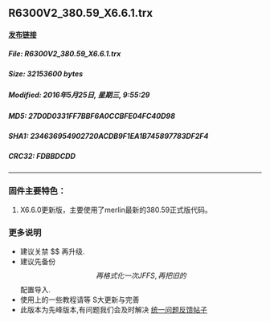 ## R6300V2_380.59_X6.6.1.trx
#### [发布链接]()
 
##### File: R6300V2_380.59_X6.6.1.trx
##### Size: 32153600 bytes
##### Modified: 2016年5月25日, 星期三, 9:55:29
##### MD5: 27D0D0331FF7BBF6A0CCBFE04FC40D98
##### SHA1: 234636954902720ACDB9F1EA1B745897783DF2F4
##### CRC32: FDBBDCDD

* * *
### 固件主要特色：
1. X6.6.0更新版，主要使用了merlin最新的380.59正式版代码。

### 更多说明
* 建议关禁 $$ 再升级.
* 建议先备份$$ 再格式化一次 JFFS, 再把旧的$$配置导入.
* 使用上的一些教程请等 S大更新与完善
* 此版本为先峰版本,有问题我们会及时解决 [统一问题反馈帖子](http://koolshare.cn/thread-44461-1-1.html)
